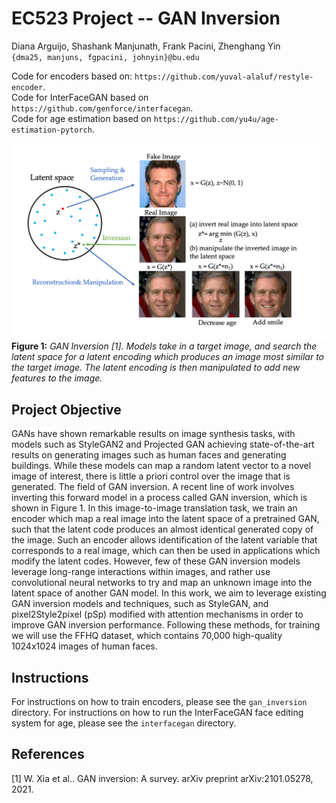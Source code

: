 # EC523 Project -- GAN Inversion
Diana Arguijo, Shashank Manjunath, Frank Pacini, Zhenghang Yin  
`{dma25, manjuns, fgpacini, johnyin}@bu.edu`  

Code for encoders based on: `https://github.com/yuval-alaluf/restyle-encoder`.  
Code for InterFaceGAN based on `https://github.com/genforce/interfacegan`.  
Code for age estimation based on `https://github.com/yu4u/age-estimation-pytorch`.


![image](./imgs/gan_inversion_img.png)
**Figure 1:** *GAN Inversion [1]. Models take in a target image, and search the latent space for a latent encoding which
produces an image most similar to the target image. The latent encoding is then manipulated to add new features to the
image.*

## Project Objective

GANs have shown remarkable results on image synthesis tasks, with models such as StyleGAN2 and Projected GAN achieving
state-of-the-art results on generating images such as human faces and generating buildings. While these models can map a
random latent vector to a novel image of interest, there is little a priori control over the image that is generated.
The field of GAN inversion. A recent line of work involves inverting this forward model in a process called GAN
inversion, which is  shown in Figure 1. In this image-to-image translation task, we train an encoder which map a real
image into the latent space of a pretrained GAN, such that the latent code produces an almost identical generated copy
of the image. Such an encoder allows identification of the latent variable that corresponds to a real image, which can
then be used in applications which modify the latent codes. However, few of these GAN inversion models leverage
long-range interactions within images, and rather use convolutional neural networks to try and map an unknown image into
the latent space of another GAN model. In this work, we aim to leverage existing GAN inversion models and techniques,
such as StyleGAN, and pixel2Style2pixel (pSp) modified with attention mechanisms in order to improve GAN inversion
performance. Following these methods, for training we will use the FFHQ  dataset, which contains 70,000 high-quality
1024x1024 images of human faces.

## Instructions

For instructions on how to train encoders, please see the `gan_inversion` directory. For instructions on how to run
the InterFaceGAN face editing system for age, please see the `interfacegan` directory.

## References

[1] W. Xia et al.. GAN inversion: A survey. arXiv preprint arXiv:2101.05278, 2021.
